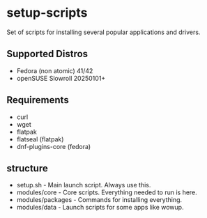 # setup-scripts
Set of scripts for installing several popular applications and drivers.

## Supported Distros
* Fedora (non atomic) 41/42
* openSUSE Slowroll   20250101+

## Requirements
* curl
* wget
* flatpak
* flatseal         (flatpak)
* dnf-plugins-core (fedora)

structure
-------------
* setup.sh            -       Main launch script. Always use this.
* modules/core        -       Core scripts. Everything needed to run is here.
* modules/packages    -       Commands for installing everything.
* modules/data        -       Launch scripts for some apps like wowup.
